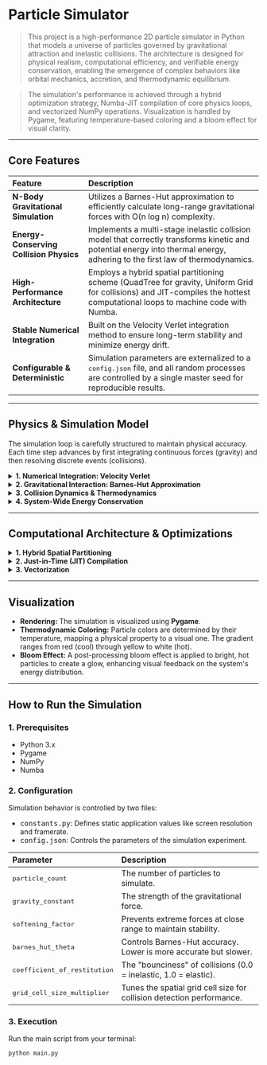 # Particle Simulator

> This project is a high-performance 2D particle simulator in Python that models a universe of particles governed by gravitational attraction and inelastic collisions. The architecture is designed for physical realism, computational efficiency, and verifiable energy conservation, enabling the emergence of complex behaviors like orbital mechanics, accretion, and thermodynamic equilibrium.

> The simulation's performance is achieved through a hybrid optimization strategy, Numba-JIT compilation of core physics loops, and vectorized NumPy operations. Visualization is handled by Pygame, featuring temperature-based coloring and a bloom effect for visual clarity.

---

## Core Features

| Feature | Description |
| :--- | :--- |
| **N-Body Gravitational Simulation** | Utilizes a Barnes-Hut approximation to efficiently calculate long-range gravitational forces with O(n log n) complexity. |
| **Energy-Conserving Collision Physics** | Implements a multi-stage inelastic collision model that correctly transforms kinetic and potential energy into thermal energy, adhering to the first law of thermodynamics. |
| **High-Performance Architecture** | Employs a hybrid spatial partitioning scheme (QuadTree for gravity, Uniform Grid for collisions) and JIT-compiles the hottest computational loops to machine code with Numba. |
| **Stable Numerical Integration** | Built on the Velocity Verlet integration method to ensure long-term stability and minimize energy drift. |
| **Configurable & Deterministic** | Simulation parameters are externalized to a <kbd>config.json</kbd> file, and all random processes are controlled by a single master seed for reproducible results. |

---

## Physics & Simulation Model

The simulation loop is carefully structured to maintain physical accuracy. Each time step advances by first integrating continuous forces (gravity) and then resolving discrete events (collisions).

<details>
<summary><strong>1. Numerical Integration: Velocity Verlet</strong></summary>

<br>
The state of the particles is advanced using the **Velocity Verlet** method, chosen for its excellent energy conservation properties over long simulation runs compared to simpler integrators.

The update sequence per tick is:
1.  **Update Position:** `p(t+dt) = p(t) + v(t)dt + 0.5a(t)dt²`
2.  **Update Spatial Structures:** The QuadTree and spatial grid are rebuilt based on the new positions.
3.  **Calculate New Forces:** New gravitational accelerations `a(t+dt)` are computed using the updated spatial structures.
4.  **Update Velocity:** `v(t+dt) = v(t) + 0.5 * (a(t) + a(t+dt))dt`
<br>

</details>

<details>
<summary><strong>2. Gravitational Interaction: Barnes-Hut Approximation</strong></summary>

<br>
Gravitational forces are modeled using a Barnes-Hut N-body simulation. This algorithm avoids the O(n²) complexity of direct summation by treating distant clusters of particles as a single center of mass.

*   **QuadTree Partitioning:** The simulation space is recursively divided into a QuadTree.
*   **Center of Mass Calculation:** The total mass and center of mass are computed for each node in the tree.
*   **Force Calculation:** To calculate the force on a particle, the tree is traversed. If a node is sufficiently far away (determined by the `barnes_hut_theta` parameter), its entire mass is used in a single force calculation. Otherwise, the algorithm traverses deeper into the tree.
*   **Softening Factor:** To prevent numerical instability from near-infinite forces between close particles, a `softening_factor` is added to the distance term: `F = G * (m₁*m₂) / (r² + s)`.
<br>

</details>

<details>
<summary><strong>3. Collision Dynamics & Thermodynamics</strong></summary>

<br>
Collisions are modeled as discrete, inelastic events that strictly conserve the total energy of the interacting pair by converting it between kinetic, potential, and thermal forms.

The resolution process within `_resolve_collision_jit` is:
1.  **Overlap Resolution:** Overlapping particles are repositioned along their normal vector to conserve the pair's center of mass.
2.  **Potential Energy Accounting:** This repositioning alters the distance between particles, changing their mutual gravitational potential energy. This `pe_change` is calculated and accounted for.
3.  **Inelastic Velocity Update:** Velocities are updated based on the `coefficient_of_restitution`, resulting in a loss of kinetic energy for the system.
4.  **Energy Transformation:** The net heat generated is calculated by balancing the energy accounts:
    ```
    heat_generated = ke_lost - pe_change
    ```
    The energy cost of pushing particles apart (potential energy gain) is subtracted from the kinetic energy lost. This net energy is then distributed as thermal energy, raising the particles' temperatures.
<br>

</details>

<details>
<summary><strong>4. System-Wide Energy Conservation</strong></summary>

<br>
To counteract minor numerical errors inherent in discrete simulations, a global energy correction mechanism is in place. The total system energy (Kinetic + Potential + Thermal) is tracked, and any drift is accumulated. Periodically, this accumulated error is injected back into (or removed from) the system's total thermal energy, ensuring that the simulation remains energy-neutral over extended periods.
<br>

</details>

---

## Computational Architecture & Optimizations

<details>
<summary><strong>1. Hybrid Spatial Partitioning</strong></summary>

<br>
The simulation employs a deliberate, dual-pronged strategy for spatial partitioning, using the optimal data structure for each type of physical interaction:
*   **QuadTree (Barnes-Hut):** Ideal for the hierarchical approximations needed for long-range gravity. The entire tree construction and mass calculation process is JIT-compiled with Numba for maximum efficiency.
*   **Uniform Spatial Grid:** Used for broad-phase collision detection. This structure is optimal for identifying spatially local neighbors for short-range interactions, reducing the complexity of collision checks from O(n²) to nearly O(n).
<br>

</details>

<details>
<summary><strong>2. Just-in-Time (JIT) Compilation</strong></summary>

<br>
The most computationally intensive parts of the simulation are written in a restricted subset of Python and compiled to optimized machine code at runtime using **Numba**. This includes:
*   The entire Barnes-Hut gravity calculation loop.
*   The QuadTree construction and center-of-mass calculations.
*   The spatial grid traversal and pairwise collision resolution logic.
<br>

</details>

<details>
<summary><strong>3. Vectorization</strong></summary>

<br>
Particle data is stored in **NumPy** arrays, enabling vectorized operations (Structure of Arrays) for integration steps, boundary checks, and property calculations. This avoids slow Python loops and leverages optimized, low-level library code.
<br>

</details>

---

## Visualization

*   **Rendering:** The simulation is visualized using **Pygame**.
*   **Thermodynamic Coloring:** Particle colors are determined by their temperature, mapping a physical property to a visual one. The gradient ranges from red (cool) through yellow to white (hot).
*   **Bloom Effect:** A post-processing bloom effect is applied to bright, hot particles to create a glow, enhancing visual feedback on the system's energy distribution.

---

## How to Run the Simulation

### 1. Prerequisites
*   Python 3.x
*   Pygame
*   NumPy
*   Numba

### 2. Configuration
Simulation behavior is controlled by two files:
*   <kbd>constants.py</kbd>: Defines static application values like screen resolution and framerate.
*   <kbd>config.json</kbd>: Controls the parameters of the simulation experiment.

| Parameter | Description |
| :--- | :--- |
| <kbd>particle_count</kbd> | The number of particles to simulate. |
| <kbd>gravity_constant</kbd> | The strength of the gravitational force. |
| <kbd>softening_factor</kbd> | Prevents extreme forces at close range to maintain stability. |
| <kbd>barnes_hut_theta</kbd> | Controls Barnes-Hut accuracy. Lower is more accurate but slower. |
| <kbd>coefficient_of_restitution</kbd> | The "bounciness" of collisions (0.0 = inelastic, 1.0 = elastic). |
| <kbd>grid_cell_size_multiplier</kbd>| Tunes the spatial grid cell size for collision detection performance. |

### 3. Execution
Run the main script from your terminal:
```bash
python main.py
```